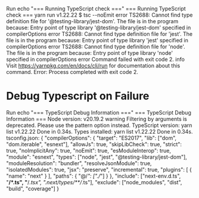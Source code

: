 Run echo "=== Running TypeScript check ==="
=== Running TypeScript check ===
yarn run v1.22.22
$ tsc --noEmit
error TS2688: Cannot find type definition file for '@testing-library/jest-dom'.
The file is in the program because:
Entry point of type library '@testing-library/jest-dom' specified in compilerOptions
error TS2688: Cannot find type definition file for 'jest'.
The file is in the program because:
Entry point of type library 'jest' specified in compilerOptions
error TS2688: Cannot find type definition file for 'node'.
The file is in the program because:
Entry point of type library 'node' specified in compilerOptions
error Command failed with exit code 2.
info Visit https://yarnpkg.com/en/docs/cli/run for documentation about this command.
Error: Process completed with exit code 2.

# Debug Typescript on Failure

Run echo "=== TypeScript Debug Information ==="
=== TypeScript Debug Information ===
Node version: v20.19.2
warning Filtering by arguments is deprecated. Please use the pattern option instead.
TypeScript version: yarn list v1.22.22
Done in 0.34s.
Types installed:
yarn list v1.22.22
Done in 0.34s.
tsconfig.json:
{
"compilerOptions": {
"target": "ES2017",
"lib": ["dom", "dom.iterable", "esnext"],
"allowJs": true,
"skipLibCheck": true,
"strict": true,
"noImplicitAny": true,
"noEmit": true,
"esModuleInterop": true,
"module": "esnext",
"types": ["node", "jest", "@testing-library/jest-dom"],
"moduleResolution": "bundler",
"resolveJsonModule": true,
"isolatedModules": true,
"jsx": "preserve",
"incremental": true,
"plugins": [
{
"name": "next"
}
],
"paths": {
"@/_": ["./_"]
}
},
"include": ["next-env.d.ts", "**/*.ts", "**/*.tsx", ".next/types/**/*.ts"],
"exclude": ["node_modules", "dist", "build", "coverage"]
}
